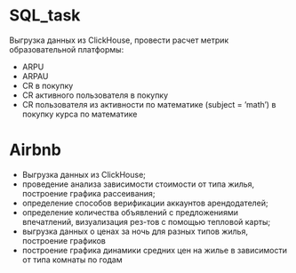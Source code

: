 # SQL_task 
Выгрузка данных из ClickHouse, провести расчет метрик образовательной платформы: 
- ARPU
- ARPAU
- CR в покупку
- СR активного пользователя в покупку
- CR пользователя из активности по математике (subject = ’math’) в покупку курса по математике

# Airbnb 
- Выгрузка данных из ClickHouse;
- проведение анализа зависимости стоимости от типа жилья, построение графика рассеивания;
- определение способов верификации аккаунтов арендодателей;
- определение количества объявлений с предложениями впечатлений, визуализация рез-тов с помощью тепловой карты;
- выгрузка данных о ценах за ночь для разных типов жилья, построение графиков
- построение графика динамики средних цен на жилье в зависимости от типа комнаты по годам
